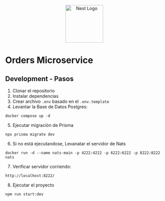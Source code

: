 <p align="center">
  <a href="http://nestjs.com/" target="blank"><img src="https://nestjs.com/img/logo-small.svg" width="120" alt="Nest Logo" /></a>
</p>

# Orders Microservice

## Development - Pasos

1. Clonar el repositorio
2. Instalar dependencias
3. Crear archivo `.env` basado en el `.env.template`
4. Levantar la Base de Datos Postgres:

```
docker compose up -d
```

5. Ejecutar migración de Prisma

```
npx prisma migrate dev
```

6. Si no está ejecutandose, Levanatar el servidor de Nats

```
docker run -d --name nats-main -p 4222:4222 -p 6222:6222 -p 8222:8222 nats
```

7. Verificar servidor corriendo:

```
http://localhost:8222/
```

8. Ejecutar el proyecto

```
npm run start:dev
```

